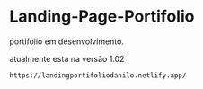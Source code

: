 # Landing-Page-Portifolio
 portifolio em desenvolvimento.
 
 
 atualmente esta na versão 1.02

    https://landingportifoliodanilo.netlify.app/
